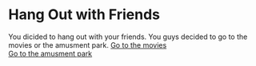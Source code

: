 # Hang Out with Friends

You dicided to hang out with your friends. You guys decided to go to the movies or the amusment park. 
[Go to the movies](movies.md)  
[Go to the amusment park](amusement-park.md)